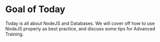 # Goal of Today


Today is all about NodeJS and Databases. We will cover off how to use NodeJS properly as best practice, and discuss some tips for Advanced Training.
